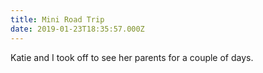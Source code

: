 ```yaml
---
title: Mini Road Trip
date: 2019-01-23T18:35:57.000Z
---
```


Katie and I took off to see her parents for a couple of days.
